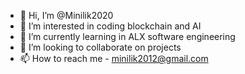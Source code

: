 - 👋 Hi, I’m @Minilik2020
- 👀 I’m interested in coding blockchain and AI
- 🌱 I’m currently learning in ALX software engineering
- 💞️ I’m looking to collaborate on projects
- 📫 How to reach me - minilik2012@gmail.com

<!---
Minilik2020/Minilik2020 is a ✨ special ✨ repository because its `README.md` (this file) appears on your GitHub profile.
You can click the Preview link to take a look at your changes.
--->

